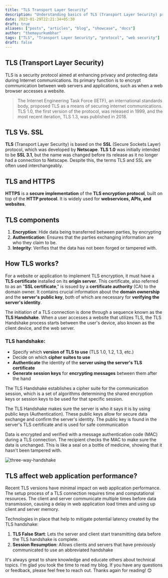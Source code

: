 ```yaml
---
title: "TLS Transport Layer Security"
description: "Understanding basics of TLS (Transport Layer Security) protocol."
date: 2023-01-29T22:21:34+05:30
draft: true
aliases: ["posts", "articles", "blog", "showcase", "docs"]
author: "themayurkumbhar"
tags: ["TLS", "Transport Layer Security", "protocol", "web security"]
draft: false
---
```


## TLS (Transport Layer Security)

TLS is a security protocol aimed at enhancing privacy and protecting data during Internet communications. 
Its primary function is to encrypt communication between web servers and applications, such as when a web browser accesses a website.

> The Internet Engineering Task Force (IETF), an international standards body, proposed TLS as a means of securing internet communications. 
> TLS 1.0, the first version of the protocol, was released in 1999, and the most recent iteration, TLS 1.3, was published in 2018.

## TLS Vs. SSL

**TLS** (Transport Layer Security) is based on the **SSL** (Secure Sockets Layer) protocol, which was developed by **Netscape**. 
**TLS 1.0** was initially intended to be **SSL 3.1**, but the name was changed before its release as it no longer had a connection to Netscape. 
Despite this, the terms TLS and SSL are often used interchangeably.

## TLS and HTTPS

**HTTPS** is a **secure implementation** of the **TLS encryption protocol**, built on top of the **HTTP protocol**. 
It is widely used for **webservices, APIs, and websites**.

## TLS components

1. **Encryption**: Hide data being transferred between parties, by encrypting
2. **Authentication**: Ensures that the parties exchanging information are who they claim to be.
3. **Integrity**: Verifies that the data has not been forged or tampered with.

## How TLS works?

For a website or application to implement TLS encryption, it must have a **TLS certificate** installed on its **origin server**. 
This certificate, also referred to as an "**SSL certificate**," is issued by a **certificate authority** (CA) to the domain owner. 
It contains crucial information about the **domain ownership** and the **server's public key**, 
both of which are necessary for **verifying the server's identity**.

The initiation of a TLS connection is done through a sequence known as the **TLS Handshake**. 
When a user accesses a website that utilizes TLS, the TLS Handshake process starts between the user's device, 
also known as the client device, and the web server.

### TLS handshake:

* Specify which **version of TLS to use** (TLS 1.0, 1.2, 1.3, etc.)
* Decide on which **cipher suites to use**
* **Authenticate** the identity of the **server using the server's TLS certificate**
* **Generate session keys** for **encrypting messages** between them after the hand

The TLS Handshake establishes a cipher suite for the communication session, 
which is a set of algorithms determining the shared encryption keys or session keys to be used for that specific session.

The TLS Handshake makes sure the server is who it says it is by using public keys (Authentication). 
These public keys allow for secure data exchange and confirm the server's identity. 
The public key is found in the server's TLS certificate and is used for safe communication

Data is encrypted and verified with a message authentication code (MAC) during a TLS connection. 
The recipient checks the MAC to make sure the data is unchanged. 
This is like a seal on a bottle of medicine, showing that it hasn't been tampered with.

![three-way-handshake](../images/threeway-handshake.png "Title")

## TLS affect web application performance?

Recent TLS versions have minimal impact on web application performance. 
The setup process of a TLS connection requires time and computational resources.
The client and server communicate multiple times before data transmission, causing a delay in web application load times and using up client and server memory.

Technologies in place that help to mitigate potential latency created by the TLS handshake:

1. **TLS False Start**: Lets the server and client start transmitting data before the TLS handshake is complete.
2. **Session Resumption**: Allows clients and servers that have previously communicated to use an abbreviated handshake

It's always great to share knowledge and educate others about technical topics.
I'm glad you took the time to read my blog. If you have any questions or feedback, please feel free to reach out. 
Thanks again for reading! 😊

